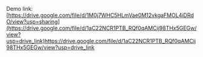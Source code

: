 Demo link: [https://drive.google.com/file/d/1M0j7WHC5HLmVae0M12vkgaFMOL4iDRdO/view?usp=sharing](https://drive.google.com/file/d/1aC22NCR1PTB_RQf0qAMCij98THx5GEGw/view?usp=drive_link)https://drive.google.com/file/d/1aC22NCR1PTB_RQf0qAMCij98THx5GEGw/view?usp=drive_link

